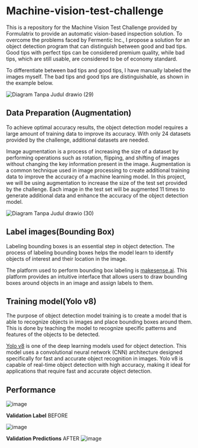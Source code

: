 # Machine-vision-test-challenge
This is a repository for the Machine Vision Test Challenge provided by Formulatrix to provide an automatic vision-based inspection solution. To overcome the problems faced by Fermentic Inc., I propose a solution for an object detection program that can distinguish between good and bad tips. Good tips with perfect tips can be considered premium quality, while bad tips, which are still usable, are considered to be of economy standard.

To differentiate between bad tips and good tips, I have manually labeled the images myself. The bad tips and good tips are distinguishable, as shown in the example below.

![Diagram Tanpa Judul drawio (29)](https://user-images.githubusercontent.com/99520100/224466378-b8bbbe31-e3ae-4142-bb18-964b4eb3f180.png)

## Data Preparation (Augmentation)
To achieve optimal accuracy results, the object detection model requires a large amount of training data to improve its accuracy. With only 24 datasets provided by the challenge, additional datasets are needed.

Image augmentation is a process of increasing the size of a dataset by performing operations such as rotation, flipping, and shifting of images without changing the key information present in the image. Augmentation is a common technique used in image processing to create additional training data to improve the accuracy of a machine learning model. In this project, we will be using augmentation to increase the size of the test set provided by the challenge. Each image in the test set will be augmented 11 times to generate additional data and enhance the accuracy of the object detection model.

![Diagram Tanpa Judul drawio (30)](https://user-images.githubusercontent.com/99520100/224467330-2b61fcaf-8456-4a9d-b87d-8a7762e330eb.png)

## Label images(Bounding Box)
Labeling bounding boxes is an essential step in object detection. The process of labeling bounding boxes helps the model learn to identify objects of interest and their location in the image.

The platform used to perform bounding box labeling is [makesense.ai](https://www.makesense.ai/). This platform provides an intuitive interface that allows users to draw bounding boxes around objects in an image and assign labels to them. 

## Training model(Yolo v8)
The purpose of object detection model training is to create a model that is able to recognize objects in images and place bounding boxes around them. This is done by teaching the model to recognize specific patterns and features of the objects to be detected.

[Yolo v8](https://github.com/ultralytics/ultralytics) is one of the deep learning models used for object detection. This model uses a convolutional neural network (CNN) architecture designed specifically for fast and accurate object recognition in images. Yolo v8 is capable of real-time object detection with high accuracy, making it ideal for applications that require fast and accurate object detection.

## Performance
![image](https://user-images.githubusercontent.com/99520100/224525872-f24b9412-aeed-4754-a08a-d5b07236a17e.png)

**Validation Label** BEFORE

![image](https://user-images.githubusercontent.com/99520100/224525897-39022514-8fa5-4956-9eab-c6b54ba23dba.png)

**Validation Predictions** AFTER
![image](https://user-images.githubusercontent.com/99520100/224525923-ca6dbbee-6d53-4012-b892-49cd1399fdfe.png)







